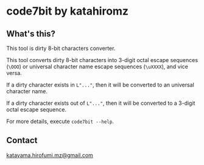 # code7bit by katahiromz

## What's this?

This tool is dirty 8-bit characters converter.

This tool converts dirty 8-bit characters into 3-digit octal
escape sequences (`\OOO`) or universal character name escape
sequences (`\uXXXX`), and vice versa.

If a dirty character exists in `L"..."`, then it will be
converted to an universal character name.

If a dirty character exists out of `L"..."`, then it will
be converted to a 3-digit octal escape sequence.

For more details, execute `code7bit --help`.

## Contact

katayama.hirofumi.mz@gmail.com
